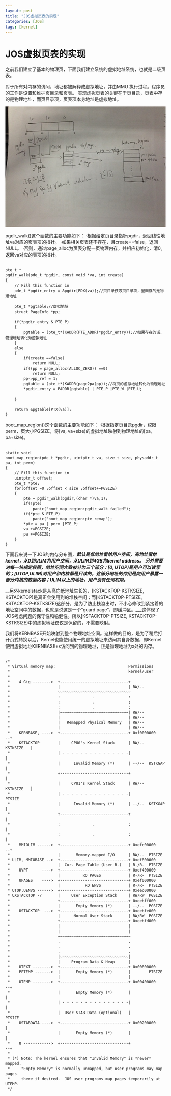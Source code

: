 ```yaml
---
layout: post
title: "JOS虚拟页表的实现"
categories: [JOS]
tags: [kernel]
---
```

JOS虚拟页表的实现
=================
之前我们建立了基本的物理页，下面我们建立系统的虚拟地址系统，也就是二级页表。

对于所有对内存的访问，地址都被解释成虚拟地址，并由MMU 执行过程。程序员的工作是设置和维护页目录和页表。
实现虚拟页表的关键在于页目录，页表中存的是物理地址，而页目录项，页表项本身地址是虚拟地址。

![ ](/assets/pic/IMG_01392.jpg)

pgdir_walk()这个函数的主要功能如下：
·根据给定页目录指针pgdir，返回线性地址va对应的页表项的指针。
·如果相关页表还不存在，且create==false，返回NULL。
·否则，通过page_alloc为页表分配一页物理内存，并相应初始化，清0。返回va对应的表项的指针。

<pre><code>
pte_t *                                                                                                        
pgdir_walk(pde_t *pgdir, const void *va, int create)                                                           
{                                                                                                              
    // Fill this function in                                                                                   
    pde_t *pgdir_entry = &pgdir[PDX(va)];//页目录获取页目录项，里面存的是物理地址                              
                                                                                                                
    pte_t *pgtable;//虚拟地址                                                                                  
    struct PageInfo *pp;                                                                                       
                                                                                                                
    if(*pgdir_entry & PTE_P)                                                                                   
    {                                                                                                          
        pgtable = (pte_t*)KADDR(PTE_ADDR(*pgdir_entry));//如果存在的话，物理地址转化为虚拟地址                 
    }                                                                                                          
    else                                                                                                      
    {                                                                                                          
        if(create ==false)                                                                                     
            return NULL;                                                                                       
        if((pp = page_alloc(ALLOC_ZERO)) ==0)                                                                  
            return NULL;                                                                                       
        pp->pp_ref = 1;                                                                                        
        pgtable = (pte_t*)KADDR(page2pa(pp));//将页的虚拟地址转化为物理地址                                    
        *pgdir_entry = PADDR(pgtable) | PTE_P |PTE_W |PTE_U;                                                   
                                                                                                                
    }                                                                                                          
                                                                                                                
    return &pgtable[PTX(va)];                                                                                  
}   
</code></pre>

boot_map_region()这个函数的主要功能如下：
·根据指定页目录pgdir，权限perm，页大小PGSIZE，将[va, va+size)的虚拟地址映射到物理地址的[pa, pa+size)。

<pre><code>
static void
boot_map_region(pde_t *pgdir, uintptr_t va, size_t size, physaddr_t pa, int perm)
{
    // Fill this function in
    uintptr_t offset;
    pte_t *pte;
    for(offset =0 ;offset < size ;offset+=PGSIZE)
    {
        pte = pgdir_walk(pgdir,(char *)va,1);
        if(!pte)
            panic("boot_map_region:pgdir_walk failed");
        if(*pte & PTE_P)
            panic("boot_map_region:pte remap");
        *pte = pa | perm |PTE_P;
        va +=PGSIZE;
        pa +=PGSIZE;
    }
}
</code></pre>

下面我来说一下JOS的内存分布图，___默认是低地址留给用户空间，高地址留给kernel，从0到ULIM为用户空间，从ULIM到4GB为kernel address。___
___另外需要对每一块规定权限，地址空间大致被分为三个部分：[0, UTOP)是用户可以读写的；[UTOP,ULIM)对用户和内核都是只读的，这部分地址的作用是向用户暴露一部分内核的数据内容；ULIM以上的地址，用户没有任何权限。___

__另外kernelstack是从高向低地址生长的，[KSTACKTOP-KSTKSIZE, KSTACKTOP)是真正会使用到的堆栈空间；而[KSTACKTOP-PTSIZE, KSTACKTOP-KSTKSIZE)这部分，是为了防止栈溢出时，不小心修改到紧接着的地址空间中的数据，也就是说这是一个”guard page”，即缓冲区。___这体现了JOS考虑问题的保守性和稳健性。所以[KSTACKTOP-PTSIZE, KSTACKTOP-KSTKSIZE)中的虚拟地址仅仅是保留的，不需要映射。

我们将KERNBASE开始映射到整个物理地址空间。这样做的目的，是为了稍后打开页式转换以后，Kernel也能使用统一的虚拟地址来访问其自身数据，即Kernel使用虚拟地址KERNBASE+x访问到的物理地址，正是物理地址为x处的内存。

<pre><code>
/*
 * Virtual memory map:                                Permissions
 *                                                    kernel/user
 *
 *    4 Gig -------->  +------------------------------+
 *                     |                              | RW/--
 *                     ~~~~~~~~~~~~~~~~~~~~~~~~~~~~~~~~
 *                     :              .               :
 *                     :              .               :
 *                     :              .               :
 *                     |~~~~~~~~~~~~~~~~~~~~~~~~~~~~~~| RW/--
 *                     |                              | RW/--
 *                     |   Remapped Physical Memory   | RW/--
 *                     |                              | RW/--
 *    KERNBASE, ---->  +------------------------------+ 0xf0000000      --+
 *    KSTACKTOP        |     CPU0's Kernel Stack      | RW/--  KSTKSIZE   |
 *                     | - - - - - - - - - - - - - - -|                   |
 *                     |      Invalid Memory (*)      | --/--  KSTKGAP    |
 *                     +------------------------------+                   |
 *                     |     CPU1's Kernel Stack      | RW/--  KSTKSIZE   |
 *                     | - - - - - - - - - - - - - - -|                 PTSIZE
 *                     |      Invalid Memory (*)      | --/--  KSTKGAP    |
 *                     +------------------------------+                   |
 *                     :              .               :                   |
 *                     :              .               :                   |
 *    MMIOLIM ------>  +------------------------------+ 0xefc00000      --+
 *                     |       Memory-mapped I/O      | RW/--  PTSIZE
 * ULIM, MMIOBASE -->  +------------------------------+ 0xef800000
 *                     |  Cur. Page Table (User R-)   | R-/R-  PTSIZE
 *    UVPT      ---->  +------------------------------+ 0xef400000
 *                     |          RO PAGES            | R-/R-  PTSIZE
 *    UPAGES    ---->  +------------------------------+ 0xef000000
 *                     |           RO ENVS            | R-/R-  PTSIZE
 * UTOP,UENVS ------>  +------------------------------+ 0xeec00000
 * UXSTACKTOP -/       |     User Exception Stack     | RW/RW  PGSIZE
 *                     +------------------------------+ 0xeebff000
 *                     |       Empty Memory (*)       | --/--  PGSIZE
 *    USTACKTOP  --->  +------------------------------+ 0xeebfe000
 *                     |      Normal User Stack       | RW/RW  PGSIZE
 *                     +------------------------------+ 0xeebfd000
 *                     |                              |
 *                     |                              |
 *                     ~~~~~~~~~~~~~~~~~~~~~~~~~~~~~~~~
 *                     .                              .
 *                     .                              .
 *                     .                              .
 *                     |~~~~~~~~~~~~~~~~~~~~~~~~~~~~~~|
 *                     |     Program Data & Heap      |
 *    UTEXT -------->  +------------------------------+ 0x00800000
 *    PFTEMP ------->  |       Empty Memory (*)       |        PTSIZE
 *                     |                              |
 *    UTEMP -------->  +------------------------------+ 0x00400000      --+
 *                     |       Empty Memory (*)       |                   |
 *                     | - - - - - - - - - - - - - - -|                   |
 *                     |  User STAB Data (optional)   |                 PTSIZE
 *    USTABDATA ---->  +------------------------------+ 0x00200000        |
 *                     |       Empty Memory (*)       |                   |
 *    0 ------------>  +------------------------------+                 --+
 *
 * (*) Note: The kernel ensures that "Invalid Memory" is *never* mapped.
 *     "Empty Memory" is normally unmapped, but user programs may map pages
 *     there if desired.  JOS user programs map pages temporarily at UTEMP.
 */
</code></pre>

